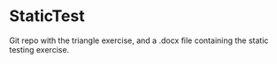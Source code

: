# StaticTest

Git repo with the triangle exercise, and a .docx file containing the static testing exercise.
